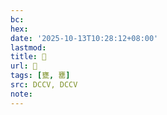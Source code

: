 ```yaml
---
bc:
hex:
date: '2025-10-13T10:28:12+08:00'
lastmod:
title: 􃊗
url: 􃊗
tags: [甕, 罋]
src: DCCV, DCCV
note:
---
```

